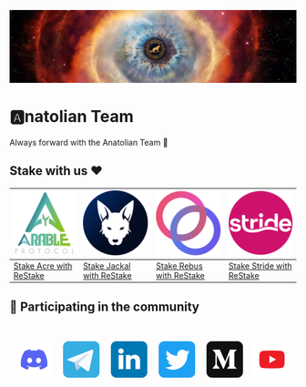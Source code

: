 [![Anatolian-Team-GitHub-Banner](/profile/static/Anatolian-Team-GitHub-Banner-N.jpg)](https://anatolianteam.com/)

# 🅰️natolian Team
Always forward with the Anatolian Team 🚀

## Stake with us ❤️

| <a href="https://cosmosrun.info/acre-mainnet/staking/acrevaloper10uc3h2348v9dxa7evkjhep8xxtsd8f7de3xg5t" target="_blank"><img src="/profile/static/Arable_120.png" width="auto" height="auto"></a> | <a href="https://restake.app/jackal/jklvaloper1qhm6hucmshaz6s3mdyl8jje9ryk7t5uxgxy6w8" target="_blank"><img src="/profile/static/Jackal_120.png" width="auto" height="auto"></a> | <a href="https://restake.app/rebus/rebusvaloper183hv37en2dayslgf03zfr57crtjrchuazwm9h9" target="_blank" rel="noreferrer noopener"><img src="/profile/static/Rebus_120.png" width="auto" height="auto"></a> | <a href="https://restake.app/stride/stridevaloper1ehmnl9jdf2hnj78va888gtpz9e3d4g4ll3wthh" target="_blank" rel="noreferrer noopener"><img src="/profile/static/Stride_120.png" width="auto" height="auto"></a> |
| ------------ | ------------ | ------------ | ------------ |
| <a href="https://cosmosrun.info/acre-mainnet/staking/acrevaloper10uc3h2348v9dxa7evkjhep8xxtsd8f7de3xg5t" target="_blank" rel="noreferrer noopener">Stake Acre with ReStake</a> | <a href="https://restake.app/jackal/jklvaloper1qhm6hucmshaz6s3mdyl8jje9ryk7t5uxgxy6w8" target="_blank" rel="noreferrer noopener">Stake Jackal with ReStake</a> | <a href="https://restake.app/rebus/rebusvaloper183hv37en2dayslgf03zfr57crtjrchuazwm9h9" target="_blank" rel="noreferrer noopener">Stake Rebus with ReStake</a> | <a href="https://restake.app/stride/stridevaloper1ehmnl9jdf2hnj78va888gtpz9e3d4g4ll3wthh" target="_blank" rel="noreferrer noopener">Stake Stride with ReStake</a> |

## 🙋 Participating in the community

<br/>

<p align="center">
  <a href="https://discord.gg/AnatolianTeam#9538"><img src="/profile/static/discord.svg" width="64" /></a>
  &nbsp; &nbsp;
  <a href="https://t.me/AnatolianTeamduyuru"><img src="/profile/static/telegram.svg" width="64" /></a>
  &nbsp; &nbsp;
  <a href="https://www.linkedin.com/company/"><img src="/profile/static/linkedin.svg" width="64" /></a>
  &nbsp; &nbsp;
  <a href="https://twitter.com/AnatolianTeam"><img src="/profile/static/twitter.svg" width="64" /></a>
  &nbsp; &nbsp;
  <a href="https://medium.com/AnatolianTeam"><img src="/profile/static/medium.svg" width="64" /></a>
  &nbsp; &nbsp;
  <a href="https://www.youtube.com/@AnatolianTeam"><img src="/profile/static/youtube.svg" width="64" /></a>
</p>
